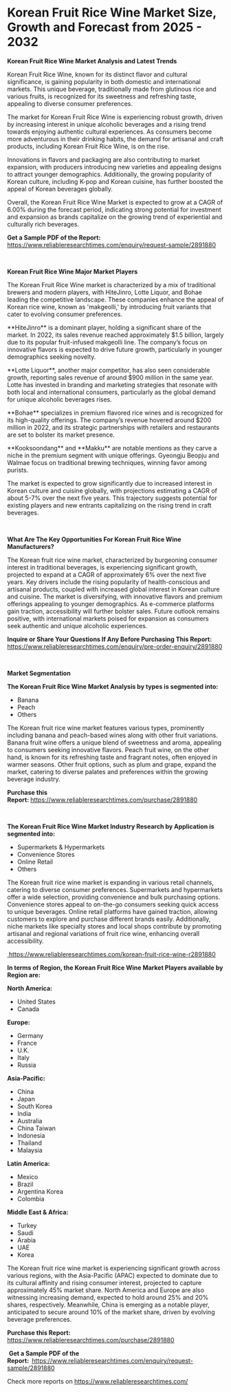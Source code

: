 <p><h1>Korean Fruit Rice Wine Market Size, Growth and Forecast from 2025 - 2032</h1></p><p><strong>Korean Fruit Rice Wine Market Analysis and Latest Trends</strong></p>
<p><p>Korean Fruit Rice Wine, known for its distinct flavor and cultural significance, is gaining popularity in both domestic and international markets. This unique beverage, traditionally made from glutinous rice and various fruits, is recognized for its sweetness and refreshing taste, appealing to diverse consumer preferences. </p><p>The market for Korean Fruit Rice Wine is experiencing robust growth, driven by increasing interest in unique alcoholic beverages and a rising trend towards enjoying authentic cultural experiences. As consumers become more adventurous in their drinking habits, the demand for artisanal and craft products, including Korean Fruit Rice Wine, is on the rise. </p><p>Innovations in flavors and packaging are also contributing to market expansion, with producers introducing new varieties and appealing designs to attract younger demographics. Additionally, the growing popularity of Korean culture, including K-pop and Korean cuisine, has further boosted the appeal of Korean beverages globally.</p><p>Overall, the Korean Fruit Rice Wine Market is expected to grow at a CAGR of 6.00% during the forecast period, indicating strong potential for investment and expansion as brands capitalize on the growing trend of experiential and culturally rich beverages.</p></p>
<p><strong>Get a Sample PDF of the Report:&nbsp;</strong> <a href="https://www.reliableresearchtimes.com/enquiry/request-sample/2891880?utm_campaign=2714&utm_medium=2&utm_source=Github&utm_content=ia&utm_term=14032025&utm_id=korean-fruit-rice-wine">https://www.reliableresearchtimes.com/enquiry/request-sample/2891880</a></p>
<p>&nbsp;</p>
<p><strong>Korean Fruit Rice Wine Major Market Players</strong></p>
<p><p>The Korean Fruit Rice Wine market is characterized by a mix of traditional brewers and modern players, with HiteJinro, Lotte Liquor, and Bohae leading the competitive landscape. These companies enhance the appeal of Korean rice wine, known as 'makgeolli,' by introducing fruit variants that cater to evolving consumer preferences.</p><p>**HiteJinro** is a dominant player, holding a significant share of the market. In 2022, its sales revenue reached approximately $1.5 billion, largely due to its popular fruit-infused makgeolli line. The company’s focus on innovative flavors is expected to drive future growth, particularly in younger demographics seeking novelty.</p><p>**Lotte Liquor**, another major competitor, has also seen considerable growth, reporting sales revenue of around $900 million in the same year. Lotte has invested in branding and marketing strategies that resonate with both local and international consumers, particularly as the global demand for unique alcoholic beverages rises.</p><p>**Bohae** specializes in premium flavored rice wines and is recognized for its high-quality offerings. The company’s revenue hovered around $200 million in 2022, and its strategic partnerships with retailers and restaurants are set to bolster its market presence.</p><p>**Kooksoondang** and **Makku** are notable mentions as they carve a niche in the premium segment with unique offerings. Gyeongju Beopju and Walmae focus on traditional brewing techniques, winning favor among purists.</p><p>The market is expected to grow significantly due to increased interest in Korean culture and cuisine globally, with projections estimating a CAGR of about 5-7% over the next five years. This trajectory suggests potential for existing players and new entrants capitalizing on the rising trend in craft beverages.</p></p>
<p>&nbsp;</p>
<p><strong>What Are The Key Opportunities For Korean Fruit Rice Wine Manufacturers?</strong></p>
<p><p>The Korean fruit rice wine market, characterized by burgeoning consumer interest in traditional beverages, is experiencing significant growth, projected to expand at a CAGR of approximately 6% over the next five years. Key drivers include the rising popularity of health-conscious and artisanal products, coupled with increased global interest in Korean culture and cuisine. The market is diversifying, with innovative flavors and premium offerings appealing to younger demographics. As e-commerce platforms gain traction, accessibility will further bolster sales. Future outlook remains positive, with international markets poised for expansion as consumers seek authentic and unique alcoholic experiences.</p></p>
<p><strong>Inquire or Share Your Questions If Any Before Purchasing This Report:</strong> <a href="https://www.reliableresearchtimes.com/enquiry/pre-order-enquiry/2891880?utm_campaign=2714&utm_medium=2&utm_source=Github&utm_content=ia&utm_term=14032025&utm_id=korean-fruit-rice-wine">https://www.reliableresearchtimes.com/enquiry/pre-order-enquiry/2891880</a></p>
<p>&nbsp;</p>
<p><strong>Market Segmentation</strong></p>
<p><strong>The Korean Fruit Rice Wine Market Analysis by types is segmented into:</strong></p>
<p><ul><li>Banana</li><li>Peach</li><li>Others</li></ul></p>
<p><p>The Korean fruit rice wine market features various types, prominently including banana and peach-based wines along with other fruit variations. Banana fruit wine offers a unique blend of sweetness and aroma, appealing to consumers seeking innovative flavors. Peach fruit wine, on the other hand, is known for its refreshing taste and fragrant notes, often enjoyed in warmer seasons. Other fruit options, such as plum and grape, expand the market, catering to diverse palates and preferences within the growing beverage industry.</p></p>
<p><strong>Purchase this Report:&nbsp;</strong><a href="https://www.reliableresearchtimes.com/purchase/2891880?utm_campaign=2714&utm_medium=2&utm_source=Github&utm_content=ia&utm_term=14032025&utm_id=korean-fruit-rice-wine">https://www.reliableresearchtimes.com/purchase/2891880</a></p>
<p>&nbsp;</p>
<p><strong>The Korean Fruit Rice Wine Market Industry Research by Application is segmented into:</strong></p>
<p><ul><li>Supermarkets & Hypermarkets</li><li>Convenience Stores</li><li>Online Retail</li><li>Others</li></ul></p>
<p><p>The Korean fruit rice wine market is expanding in various retail channels, catering to diverse consumer preferences. Supermarkets and hypermarkets offer a wide selection, providing convenience and bulk purchasing options. Convenience stores appeal to on-the-go consumers seeking quick access to unique beverages. Online retail platforms have gained traction, allowing customers to explore and purchase different brands easily. Additionally, niche markets like specialty stores and local shops contribute by promoting artisanal and regional variations of fruit rice wine, enhancing overall accessibility.</p></p>
<p><a href="https://www.reliableresearchtimes.com/korean-fruit-rice-wine-r2891880?utm_campaign=2714&utm_medium=2&utm_source=Github&utm_content=ia&utm_term=14032025&utm_id=korean-fruit-rice-wine">&nbsp;https://www.reliableresearchtimes.com/korean-fruit-rice-wine-r2891880</a></p>
<p><strong>In terms of Region, the Korean Fruit Rice Wine Market Players available by Region are:</strong></p>
<p>
    <p> <strong> North America: </strong>
        <ul>
            <li>United States</li>
            <li>Canada</li>
        </ul>
        </p> 
    <p> <strong> Europe: </strong>
        <ul>
            <li>Germany</li>
            <li>France</li>
            <li>U.K.</li>
            <li>Italy</li>
            <li>Russia</li>
        </ul>
        </p> 
    <p> <strong> Asia-Pacific: </strong>
        <ul>
            <li>China</li>
            <li>Japan</li>
            <li>South Korea</li>
            <li>India</li>
            <li>Australia</li>
            <li>China Taiwan</li>
            <li>Indonesia</li>
            <li>Thailand</li>
            <li>Malaysia</li>
        </ul>
        </p> 
    <p> <strong> Latin America: </strong>
        <ul>
            <li>Mexico</li>
            <li>Brazil</li>
            <li>Argentina Korea</li>
            <li>Colombia</li>
        </ul>
        </p> 
    <p> <strong> Middle East & Africa: </strong>
        <ul>
            <li>Turkey</li>
            <li>Saudi</li>
            <li>Arabia</li>
            <li>UAE</li>
            <li>Korea</li>
        </ul>
    </p>
    </p>
<p><p>The Korean fruit rice wine market is experiencing significant growth across various regions, with the Asia-Pacific (APAC) expected to dominate due to its cultural affinity and rising consumer interest, projected to capture approximately 45% market share. North America and Europe are also witnessing increasing demand, expected to hold around 25% and 20% shares, respectively. Meanwhile, China is emerging as a notable player, anticipated to secure around 10% of the market share, driven by evolving beverage preferences.</p></p>
<p><strong>Purchase this Report: </strong><a href="https://www.reliableresearchtimes.com/purchase/2891880?utm_campaign=2714&utm_medium=2&utm_source=Github&utm_content=ia&utm_term=14032025&utm_id=korean-fruit-rice-wine">https://www.reliableresearchtimes.com/purchase/2891880</a></p>
<p>&nbsp;<strong>Get a Sample PDF of the Report:&nbsp;&nbsp;</strong><a href="https://www.reliableresearchtimes.com/enquiry/request-sample/2891880?utm_campaign=2714&utm_medium=2&utm_source=Github&utm_content=ia&utm_term=14032025&utm_id=korean-fruit-rice-wine">https://www.reliableresearchtimes.com/enquiry/request-sample/2891880</a></p>
<p><strong></strong></p>
<p>Check more reports on <a href="https://www.reliableresearchtimes.com/?utm_campaign=2714&utm_medium=2&utm_source=Github&utm_content=ia&utm_term=14032025&utm_id=korean-fruit-rice-wine">https://www.reliableresearchtimes.com/</a></p>